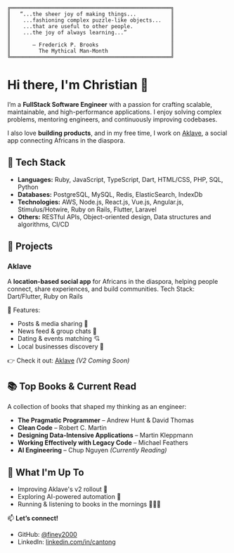 ```text
╔═══════════════════════════════════════════════════╗
║   “...the sheer joy of making things...           ║
║    ...fashioning complex puzzle-like objects...   ║
║    ...that are useful to other people.            ║
║    ...the joy of always learning...”              ║
║                                                   ║
║       — Frederick P. Brooks                       ║
║         The Mythical Man-Month                    ║
╚═══════════════════════════════════════════════════╝
```

# Hi there, I'm Christian 👋

I’m a **FullStack Software Engineer** with a passion for crafting scalable, maintainable, and high-performance applications. I enjoy solving complex problems, mentoring engineers, and continuously improving codebases.

I also love **building products**, and in my free time, I work on [Aklave](#aklave), a social app connecting Africans in the diaspora.

## 🔧 Tech Stack
- **Languages:** Ruby, JavaScript, TypeScript, Dart, HTML/CSS, PHP, SQL, Python
- **Databases:** PostgreSQL, MySQL, Redis, ElasticSearch, IndexDb
- **Technologies:** AWS, Node.js, React.js, Vue.js, Angular.js, Stimulus/Hotwire, Ruby on Rails, Flutter, Laravel
- **Others:** RESTful APIs, Object-oriented design, Data structures and algorithms, CI/CD

## 🚀 Projects
### **Aklave**
A **location-based social app** for Africans in the diaspora, helping people connect, share experiences, and build communities.
Tech Stack: Dart/Flutter, Ruby on Rails

📌 Features:
- Posts & media sharing 📸
- News feed & group chats 💬
- Dating & events matching 💘
- Local businesses discovery 📍

👉 Check it out: [Aklave](https://aklave.com) _(V2 Coming Soon)_

## 📚 Top Books & Current Read
A collection of books that shaped my thinking as an engineer:

- **The Pragmatic Programmer** – Andrew Hunt & David Thomas
- **Clean Code** – Robert C. Martin
- **Designing Data-Intensive Applications** – Martin Kleppmann
- **Working Effectively with Legacy Code** – Michael Feathers
- **AI Engineering** – Chup Nguyen _(Currently Reading)_

## 🎯 What I'm Up To
- Improving Aklave's v2 rollout 🚀
- Exploring AI-powered automation 🤖
- Running & listening to books in the mornings 🏃‍♂️📖

📫 **Let’s connect!**
- GitHub: [@finey2000](https://github.com/finey2000)
- LinkedIn: [linkedin.com/in/cantong](https://www.linkedin.com/in/cantong/)
